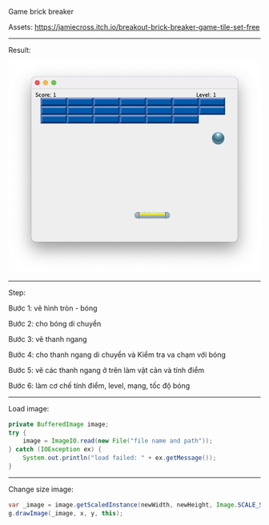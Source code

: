 Game brick breaker

Assets: https://jamiecross.itch.io/breakout-brick-breaker-game-tile-set-free

---

Result:

![img.png](img.png)

---

Step:

Bước 1: vẽ hình tròn - bóng

Bước 2: cho bóng di chuyển

Bước 3: vẽ thanh ngang

Bước 4: cho thanh ngang di chuyển và Kiểm tra va chạm với bóng

Bước 5: vẽ các thanh ngang ở trên làm vật cản và tính điểm

Bước 6: làm cơ chế tính điểm, level, mạng, tốc độ bóng

---

Load image:

```java
private BufferedImage image;
try {  
    image = ImageIO.read(new File("file name and path"));  
} catch (IOException ex) {  
    System.out.println("load failed: " + ex.getMessage());  
}
```

---

Change size image:

```java
var _image = image.getScaledInstance(newWidth, newHeight, Image.SCALE_SMOOTH);  
g.drawImage(_image, x, y, this);
```